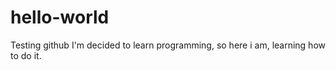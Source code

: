 # hello-world
Testing github
I'm decided to learn programming, so here i am, learning how to do it.

